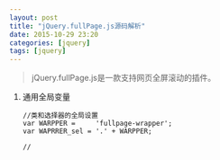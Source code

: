 ```yaml
---
layout: post
title: "jQuery.fullPage.js源码解析"
date: 2015-10-29 23:20
categories: [jquery]
tags: [jquery]
---
```


> jQuery.fullPage.js是一款支持网页全屏滚动的插件。

1. 通用全局变量

    ```
    //类和选择器的全局设置
    var WARPPER =     'fullpage-wrapper';
    var WAPRRER_sel = '.' + WARPPER;
    
    //
    ```

